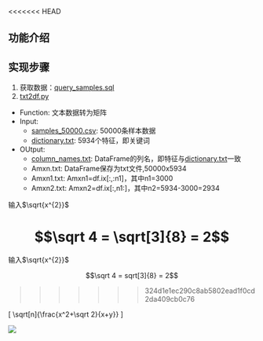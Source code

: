 <<<<<<< HEAD
## 功能介绍

## 实现步骤
1. 获取数据：[query_samples.sql](query_samples.sql)
2. [txt2df.py](txt2df.py)
  * Function: 文本数据转为矩阵
  * Input:
    * [samples_50000.csv](samples_50000.csv): 50000条样本数据
    * [dictionary.txt](dictionary.txt): 5934个特征，即关键词
  * OUtput:
    * [column_names.txt](column_names.txt): DataFrame的列名，即特征与[dictionary.txt](dictionary.txt)一致
    * Amxn.txt: DataFrame保存为txt文件,50000x5934
    * Amxn1.txt: Amxn1=df.ix[:,:n1]，其中n1=3000
    * Amxn2.txt: Amxn2=df.ix[:,n1:]，其中n2=5934-3000=2934


输入$\sqrt{x^{2}}$ 

$$\sqrt 4 = \sqrt[3]{8} = 2$$
=======
输入$\sqrt{x^{2}}$ 

$$\sqrt 4 = sqrt[3]{8} = 2$$
>>>>>>> 324d1e1ec290c8ab5802ead1f0cd2da409cb0c76

\[
\sqrt[n]{\frac{x^2+\sqrt 2}{x+y}}
\]

![](http://latex.codecogs.com/gif.latex?\\sigma=\sqrt{\frac{1}{n}{\sum_{k=1}^n(x_i-\bar{x})^2}})


​​